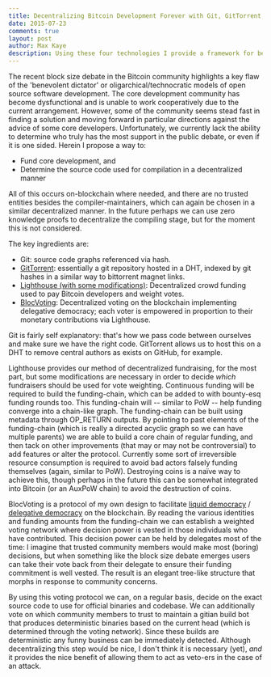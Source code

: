 ```yaml
---
title: Decentralizing Bitcoin Development Forever with Git, GitTorrent, Lighthouse, and BlocVoting
date: 2015-07-23
comments: true
layout: post
author: Max Kaye
description: Using these four technologies I provide a framework for beginning the decentralization process around Bitcoin source code. This solves the 'tyrannical developer' problem.
---
```


The recent block size debate in the Bitcoin community highlights a key flaw of the 'benevolent dictator' or oligarchical/technocratic models of open source software development.
The core development community has become dysfunctional and is unable to work cooperatively due to the current arrangement. However, some of the community seems
stead fast in finding a solution and moving forward in particular directions against the advice of some core developers.
Unfortunately, we currently lack the ability to determine who truly
has the most support in the public debate, or even if it is one sided. Herein I propose a way to:

* Fund core development, and
* Determine the source code used for compilation in a decentralized manner

All of this occurs on-blockchain where needed, and there are no trusted entities besides the compiler-maintainers, which can again be chosen in a similar decentralized manner. In the future perhaps we can use zero knowledge proofs to decentralize the compiling stage, but for the moment this is not considered.

The key ingredients are:

* Git: source code graphs referenced via hash.
* [GitTorrent](https://github.com/cjb/GitTorrent): essentially a git repository hosted in a DHT, indexed by git hashes in a similar way to bittorrent magnet links.
* [Lighthouse (with some modifications)](https://github.com/vinumeris/lighthouse): Decentralized crowd funding used to pay Bitcoin developers and weight votes.
* [BlocVoting](): Decentralized voting on the blockchain implementing delegative democracy; each voter is empowered in proportion to their monetary contributions via Lighthouse.

Git is fairly self explanatory: that's how we pass code between ourselves and make sure we have the right code. GitTorrent allows us to host this on a DHT to remove central authors as exists on GitHub, for example.

Lighthouse provides our method of decentralized fundraising, for the most part, but some modifications are necessary in order to decide *which* fundraisers should be used for vote weighting. Continuous funding will be required to build the funding-chain, which can be added to with bounty-esq funding rounds too. This funding-chain will -- similar to PoW -- help funding converge into a chain-like graph. The funding-chain can be built using metadata through OP_RETURN outputs. By pointing to past elements of the funding-chain (which is really a directed acyclic graph so we can have multiple parents) we are able to build a core chain of regular funding, and then tack on other improvements (that may or may not be controversial) to add features or alter the protocol. Currently some sort of irreversible resource consumption is required to avoid bad actors falsely funding themselves (again, similar to PoW). Destroying coins is a naïve way to achieve this, though perhaps in the future this can be somewhat integrated into Bitcoin (or an AuxPoW chain) to avoid the destruction of coins.

BlocVoting is a protocol of my own design to facilitate [liquid democracy](https://www.youtube.com/watch?v=fg0_Vhldz-8) / [delegative democracy](https://en.wikipedia.org/wiki/Delegative_democracy) on the blockchain. By reading the various identities and funding amounts from the funding-chain we can establish a weighted voting network where decision power is vested in those individuals who have contributed. This decision power can be held by delegates most of the time: I imagine that trusted community members would make most (boring) decisions, but when something like the block size debate emerges users can take their vote back from their delegate to ensure their funding commitment is well vested. The result is an elegant tree-like structure that morphs in response to community concerns.

By using this voting protocol we can, on a regular basis, decide on the exact source code to use for official binaries and codebase. We can additionally vote on which community members to trust to maintain a gitian build bot that produces deterministic binaries based on the current head (which is determined through the voting network). Since these builds are deterministic any funny business can be immediately detected. Although decentralizing this step would be nice, I don't think it is necessary (yet), *and* it provides the nice benefit of allowing them to act as veto-ers in the case of an attack.
